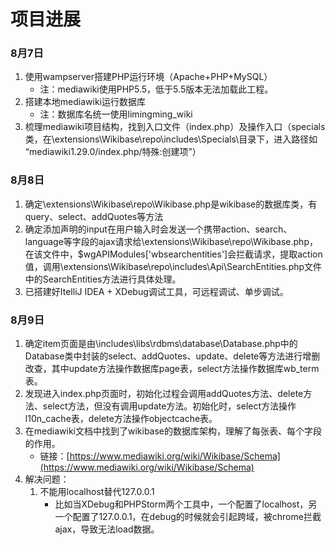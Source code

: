 # 项目进展

### 8月7日
1. 使用wampserver搭建PHP运行环境（Apache+PHP+MySQL）
   - 注：mediawiki使用PHP5.5，低于5.5版本无法加载此工程。
2. 搭建本地mediawiki运行数据库
   - 注：数据库名统一使用limingming_wiki
3. 梳理mediawiki项目结构，找到入口文件（index.php）及操作入口（specials类，在\extensions\Wikibase\repo\includes\Specials\目录下，进入路径如 “mediawiki1.29.0/index.php/特殊:创建项”）

### 8月8日
1. 确定\extensions\Wikibase\repo\Wikibase.php是wikibase的数据库类，有query、select、addQuotes等方法
2. 确定添加声明的input在用户输入时会发送一个携带action、search、language等字段的ajax请求给\extensions\Wikibase\repo\Wikibase.php，在该文件中，$wgAPIModules['wbsearchentities']会拦截请求，提取action值，调用\extensions\Wikibase\repo\includes\Api\SearchEntities.php文件中的SearchEntities方法进行具体处理。
3. 已搭建好ItelliJ IDEA + XDebug调试工具，可远程调试、单步调试。

### 8月9日
1. 确定item页面是由\includes\libs\rdbms\database\Database.php中的Database类中封装的select、addQuotes、update、delete等方法进行增删改查，其中update方法操作数据库page表，select方法操作数据库wb_term表。
2. 发现进入index.php页面时，初始化过程会调用addQuotes方法、delete方法、select方法，但没有调用update方法。初始化时，select方法操作l10n_cache表，delete方法操作objectcache表。
3. 在mediawiki文档中找到了wikibase的数据库架构，理解了每张表、每个字段的作用。
    - 链接：[https://www.mediawiki.org/wiki/Wikibase/Schema](https://www.mediawiki.org/wiki/Wikibase/Schema)
4. 解决问题：
    1. 不能用localhost替代127.0.0.1
        - 比如当XDebug和PHPStorm两个工具中，一个配置了localhost，另一个配置了127.0.0.1，在debug的时候就会引起跨域，被chrome拦截ajax，导致无法load数据。
